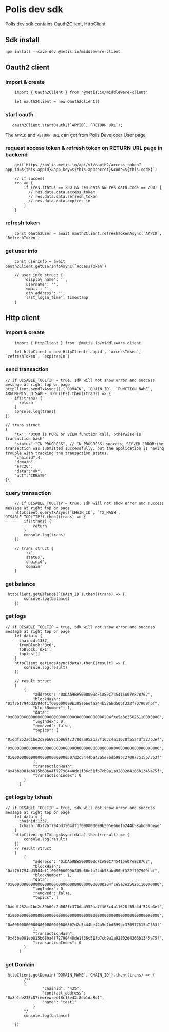 # Polis dev sdk

Polis dev sdk contains Oauth2Client, HttpClient

## Sdk install
```
npm install --save-dev @metis.io/middleware-client
```

## Oauth2 client

### import & create
```
    import { Oauth2Client } from '@metis.io/middleware-client'

    let oauth2Client = new Oauth2Client()
```

### start oauth
```
   oauth2Client.startOauth2(`APPID`, `RETURN URL`); 
```
The `APPID` and `RETURN URL` can get from Polis Developer User page

### request access token & refresh token on RETURN URL page in backend
```
    get(`https://polis.metis.io/api/v1/oauth2/access_token?app_id=${this.appid}&app_key=${this.appsecret}&code=${this.code}`)

    // if success
    res => {
        if (res.status == 200 && res.data && res.data.code == 200) {
          // res.data.data.access_token
          // res.data.data.refresh_token
          // res.data.data.expires_in
        }
    }      
```

### refresh token
```
    const oauth2User = await oauth2Client.refreshTokenAsync(`APPID`, `RefreshToken`)
```

### get user info
```
    const userInfo = await oauth2Client.getUserInfoAsync(`AccessToken`)

    // user info struct {
        'display_name': '',
        'username': '',
        'email': '',
        'eth_address': '',
        'last_login_time': timestamp
    }
```


## Http client

### import & create
```
    import { HttpClient } from '@metis.io/middleware-client'

    let httpClient = new HttpClient(`appid`, `accessToken`, `refreshToken`, `expiresIn`)
```

### send transaction
    // if DISABLE_TOOLTIP = true, sdk will not show error and success message at right top on page
    httpClient.sendTxAsync().(`DOMAIN`, `CHAIN_ID`, `FUNCTION_NAME`, ARGUMENTS, DISABLE_TOOLTIP?).then((trans) => {
        if(!trans) {
          return
        }
        console.log(trans)
    })

    // trans struct 
    {
        'tx': '0x00 is PURE or VIEW function call, otherwise is transaction hash'
        "status":"IN_PROGRESS", // IN_PROGRESS：success; SERVER_ERROR:the transaction was submitted successfully. but the application is having trouble with tracking the transaction status. 
        "chainid":4,
        "domain":
        "erc20",
        "data":"ok",
        "act":"CREATE"
    }\
###

### query transaction
```
    // if DISABLE_TOOLTIP = true, sdk will not show error and success message at right top on page
    httpClient.queryTxAsync(`CHAIN_ID`, `TX_HASH`, DISABLE_TOOLTIP?).then((trans) => {
        if(!trans) {
            return
        }
        console.log(trans)
    })

    // trans struct {
        'tx',
        'status',
        'chainid',
        'domain'
    }
```
### get balance
```
 httpClient.getBalance(`CHAIN_ID`).then((trans) => {
        console.log(balance)
    })
```
### get logs
```
// if DISABLE_TOOLTIP = true, sdk will not show error and success message at right top on page
    let data = {
      chainid:1337,
      fromBlock:'0x0',
      toBlock:'0x1',
      topics:[]
    }
    httpClient.getLogsAsync(data).then((result) => {
        console.log(result)
    })

    // result struct 
    [
        {
            "address": "0xDAb9Be5000000dFCA80C745415A07e828762",
            "blockHash": "0xf76f794bd3504df1f000000099b305e66efa244b58abd50bf322f707909fbf",
            "blockNumber": 1,
            "data": "0x0000000000000000000000000000000000000000204fce5e3e25026110000000",
            "logIndex": 0,
            "removed": false,
            "topics": [
                "0xddf252ad1be2c89b69c2b068fc378daa952ba7f163c4a11628f55a4df523b3ef",
                "0x0000000000000000000000000000000000000000000000000000000000000000",
                "0x000000000000000000000000507d2c5444be42a5e7bd599bc370977515b7353f"
            ],
            "transactionHash": "0x43be081eb815b68ba4f72790448de1f36c51fb7cb9a1a92802d4266b1345a75f",
            "transactionIndex": 0
        }
      ]
```

### get logs by txhash
```
// if DISABLE_TOOLTIP = true, sdk will not show error and success message at right top on page
    let data = {
      chainid:1337,
      txhash:'0xf76f794bd3504df1f000000099b305e66efa244b58abd50bewe'
    }
    httpClient.getTxLogsAsync(data).then((result) => {
        console.log(result)
    })
    // result struct 
    [
        {
            "address": "0xDAb9Be5000000dFCA80C745415A07e828762",
            "blockHash": "0xf76f794bd3504df1f000000099b305e66efa244b58abd50bf322f707909fbf",
            "blockNumber": 1,
            "data": "0x0000000000000000000000000000000000000000204fce5e3e25026110000000",
            "logIndex": 0,
            "removed": false,
            "topics": [
                "0xddf252ad1be2c89b69c2b068fc378daa952ba7f163c4a11628f55a4df523b3ef",
                "0x0000000000000000000000000000000000000000000000000000000000000000",
                "0x000000000000000000000000507d2c5444be42a5e7bd599bc370977515b7353f"
            ],
            "transactionHash": "0x43be081eb815b68ba4f72790448de1f36c51fb7cb9a1a92802d4266b1345a75f",
            "transactionIndex": 0
        }
      ]
```

### get Domain
```
 httpClient.getDomain(`DOMAIN_NAME`,`CHAIN_ID`).then((trans) => {
        /**
        {
                "chainid": "435",
                "contract_address": "0x8e1de235c87rewrewredf8c16e42f8eb1da8d1",
                "name": "test1"
            }
        */
        console.log(balance)
        
    })
```
